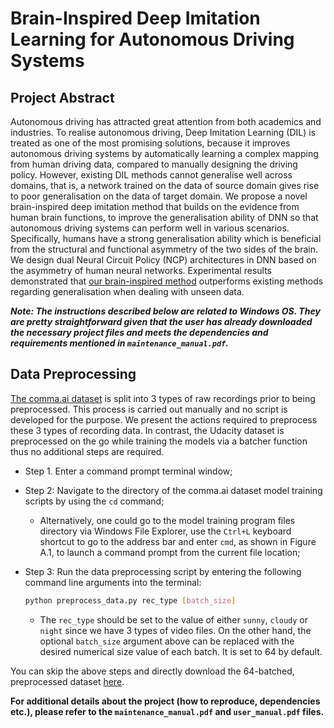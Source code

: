 # Brain-Inspired Deep Imitation Learning for Autonomous Driving Systems

## Project Abstract
Autonomous driving has attracted great attention from both academics and industries. To realise autonomous driving, Deep Imitation Learning (DIL) is treated as one of the most promising solutions, because it improves autonomous driving systems by automatically learning a complex mapping from human driving data, compared to manually designing the driving policy. However, existing DIL methods cannot generalise well across domains, that is, a network trained on the data of source domain gives rise to poor generalisation on the data of target domain. We propose a novel brain-inspired deep imitation method that builds on the evidence from human brain functions, to improve the generalisation ability of DNN so that autonomous driving systems can perform well in various scenarios. Specifically, humans have a strong generalisation ability which is beneficial from the structural and functional asymmetry of the two sides of the brain. We design dual Neural Circuit Policy (NCP) architectures in DNN based on the asymmetry of human neural networks. Experimental results demonstrated that [our brain-inspired method](https://doi.org/10.1016/j.simpa.2021.100165) outperforms existing methods regarding generalisation when dealing with unseen data.

***Note: The instructions described below are related to Windows OS. They are pretty straightforward given that the user has already downloaded the necessary project files and meets the dependencies and requirements mentioned in `maintenance_manual.pdf`.***

## Data Preprocessing
[The comma.ai dataset](https://archive.org/download/comma-dataset) is split into 3 types of raw recordings prior
to being preprocessed. This process is carried out manually and no script is developed for the
purpose. We present the actions required to preprocess these 3 types of recording data. In contrast,
the Udacity dataset is preprocessed on the go while training the models via a batcher function thus
no additional steps are required.

- Step 1. Enter a command prompt terminal window;

- Step 2: Navigate to the directory of the comma.ai dataset model training scripts by using the `cd` command; 
   - Alternatively, one could go to the model training program files directory via Windows File Explorer, use the `Ctrl+L` keyboard shortcut to go to the address bar and enter `cmd`, as shown in Figure A.1, to launch a command prompt from the current file location;

- Step 3: Run the data preprocessing script by entering the following command line arguments
into the terminal:

    ```bash
    python preprocess_data.py rec_type [batch_size]
    ```
  - The `rec_type` should be set to the value of either `sunny`, `cloudy` or `night` since we have 3 types of video files. On the other hand, the optional `batch_size` argument above can be replaced with the desired numerical size value of each batch. It is set to 64 by default.

You can skip the above steps and directly download the 64-batched, preprocessed dataset [here](https://archive.org/details/imitation_learning_files).

**For additional details about the project (how to reproduce, dependencies etc.), please refer to the `maintenance_manual.pdf` and `user_manual.pdf` files.**

